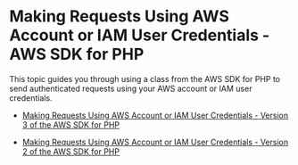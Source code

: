 # Making Requests Using AWS Account or IAM User Credentials \- AWS SDK for PHP<a name="AuthUsingAcctOrUserCredPHP"></a>

This topic guides you through using a class from the AWS SDK for PHP to send authenticated requests using your AWS account or IAM user credentials\. 

+ [Making Requests Using AWS Account or IAM User Credentials \- Version 3 of the AWS SDK for PHP](AuthUsingAcctOrUserCredPHP3.md)

+ [Making Requests Using AWS Account or IAM User Credentials \- Version 2 of the AWS SDK for PHP](AuthUsingAcctOrUserCredPHP2.md)